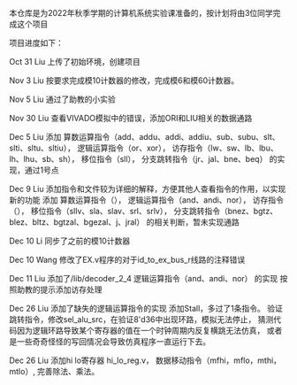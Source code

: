 本仓库是为2022年秋季学期的计算机系统实验课准备的，按计划将由3位同学完成这个项目

项目进度如下：

Oct 31 Liu 上传了初始环境，创建项目

Nov 3 Liu 按要求完成模10计数器的修改，完成模6和模60计数器。

Nov 5 Liu 通过了助教的小实验

Nov 30 Liu 查看VIVADO模拟中的错误，添加ORI和LIU相关的数据通路

Dec 5 Liu 添加  算数运算指令（add、addu、addi、addiu、sub、subu、slt、slti、sltu、sltiu），
                逻辑运算指令（or、xor），
                访存指令（lw、sw、lb、lbu、lh、lhu、sb、sh），
                移位指令（sll），
                分支跳转指令（jr、jal、bne、beq）
                的实现，通过1号点

Dec 9 Liu 添加指令和文件较为详细的解释，方便其他人查看指令的作用，以实现新的功能
          添加  算数运算指令（），
                逻辑运算指令（and、andi、nor），
                访存指令（），
                移位指令（sllv、sla、slav、srl、srlv），
                分支跳转指令（bnez、bgtz、blez、bltz、bgtzal、bgezal、j、jral）
                的相关判断，暂未实现通路


Dec 10 Li 同步了之前的模10计数器



Dec 10 Wang 修改了EX.v程序的对于id_to_ex_bus_r线路的注释错误


Dec 11 Liu  添加了/lib/decoder_2_4
            逻辑运算指令（and、andi、nor）
            的实现
            按照助教的提示添加访存处理


Dec 26 Liu  添加了缺失的逻辑运算指令的实现
            添加Stall，多过了1条指令。
            验证跳转指令，修改sel_alu_src，在验证8'd36中出现环路，模拟无法停止，
            猜测代码因为逻辑环路导致某个寄存器的值在一个时钟周期内反复横跳无法仿真，
            或者是一些奇奇怪怪的写回情况会导致仿真程序一直运行下去。

Dec 26 Liu  添加hi lo寄存器 hi_lo_reg.v，
            数据移动指令（mfhi，mflo，mthi，mtlo）,
            完善除法、乘法。


